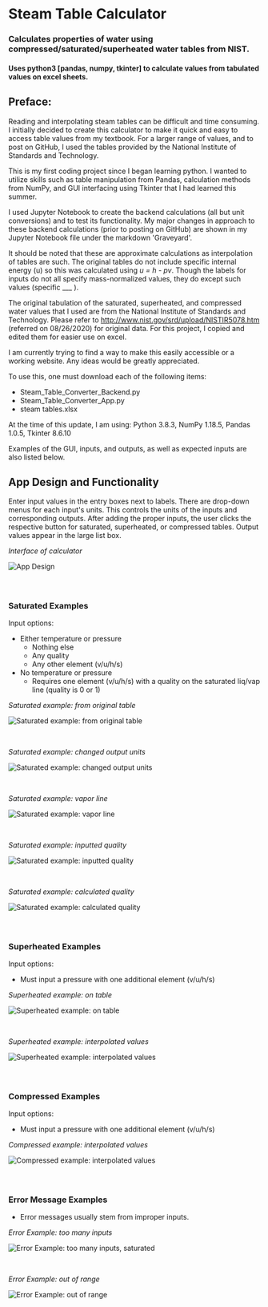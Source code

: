 # Steam Table Calculator
### Calculates properties of water using compressed/saturated/superheated water tables from NIST.
#### Uses python3 \[pandas, numpy, tkinter\] to calculate values from tabulated values on excel sheets.
 
 ## Preface:
 Reading and interpolating steam tables can be difficult and time consuming. 
 I initially decided to create this calculator to make it quick and easy to access table values from my textbook.
 For a larger range of values, and to post on GitHub, I used the tables provided by the National Institute of 
 Standards and Technology.
 
 This is my first coding project since I began learning python. I wanted to utilize skills such as table manipulation 
 from Pandas, calculation methods from NumPy, and GUI interfacing using Tkinter that I had learned this summer. 
 
 I used Jupyter Notebook to create the backend calculations (all but unit conversions) and to test its functionality. 
 My major changes in approach to these backend calculations (prior to posting on GitHub) are shown in my Jupyter 
 Notebook file under the markdown 'Graveyard'.
 
 It should be noted that these are approximate calculations as interpolation of tables are such.
 The original tables do not include specific internal energy (u) so this was calculated using _u = h - pv_.
 Though the labels for inputs do not all specify mass-normalized values, they do except such values (specific \_\_\_ ).
 
 The original tabulation of the saturated, superheated, and compressed water values that I used are from the 
 National Institute of Standards and Technology. Please refer to http://www.nist.gov/srd/upload/NISTIR5078.htm
 (referred on 08/26/2020) for original data. For this project, I copied and edited them for easier use
 on excel.
 
 I am currently trying to find a way to make this easily accessible or a working website. 
 Any ideas would be greatly appreciated.
 
 To use this, one must download each of the following items:
 - Steam_Table_Converter_Backend.py
 - Steam_Table_Converter_App.py
 - steam tables.xlsx
 
 At the time of this update, I am using: Python 3.8.3, NumPy 1.18.5, Pandas 1.0.5, Tkinter 8.6.10 
 
 Examples of the GUI, inputs, and outputs, as well as expected inputs are also listed below.
 
 ## App Design and Functionality
 
 Enter input values in the entry boxes next to labels. There are drop-down menus for each input's units. This controls 
 the units of the inputs and corresponding outputs. After adding the proper inputs, the user clicks the respective 
 button for saturated, superheated, or compressed tables. Output values appear in the large list box. 
 
 *Interface of calculator*
 
 ![App Design](./screenshots/SteamTableCalculatorAppSS.png)

 #### &nbsp;
 ### Saturated Examples
 Input options:
 - Either temperature or pressure
   - Nothing else
   - Any quality
   - Any other element (v/u/h/s)
 - No temperature or pressure
   - Requires one element (v/u/h/s) with a quality on the saturated liq/vap line (quality is 0 or 1)
 
 *Saturated example: from original table* 
 
 ![Saturated example: from original table](./screenshots/SS-saturated-simple.png)
 
  &nbsp;
 
 *Saturated example: changed output units*
  
 ![Saturated example: changed output units](./screenshots/SS-saturated-change-units.png)
 
  &nbsp;

 *Saturated example: vapor line*
  
 ![Saturated example: vapor line](./screenshots/SS-saturated-quality-nonpt.png)
 
  &nbsp;
 
 *Saturated example: inputted quality*

 ![Saturated example: inputted quality](./screenshots/SS-saturated-quality-input.png)
 
  &nbsp;
 
 *Saturated example: calculated quality*

 ![Saturated example: calculated quality](./screenshots/SS-saturated-quality-output.png)
 
 #### &nbsp;
 ### Superheated Examples
 Input options:
 - Must input a pressure with one additional element (v/u/h/s)
 
 *Superheated example: on table*
 
 ![Superheated example: on table](./screenshots/SS-superheated-pt-ontable.png)
 
 &nbsp;
 
 *Superheated example: interpolated values*
 
 ![Superheated example: interpolated values](./screenshots/SS-superheated-pt-interpolated.png)
 
 #### &nbsp;
 ### Compressed Examples
 Input options:
 - Must input a pressure with one additional element (v/u/h/s)
 
 *Compressed example: interpolated values*
 
 ![Compressed example: interpolated values](./screenshots/SS-compressed-pt-interpolated.png)
 
 #### &nbsp;
 ### Error Message Examples
 - Error messages usually stem from improper inputs.
 
 *Error Example: too many inputs*
 
 ![Error Example: too many inputs, saturated](./screenshots/SS-saturated-input-error.png)
 
 &nbsp;
 
 *Error Example: out of range*
 
 ![Error Example: out of range](./screenshots/SS-superheated-range-error.png)
